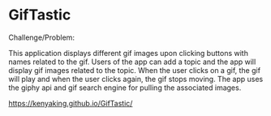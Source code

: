 # GifTastic
Challenge/Problem:

This application displays different gif images upon clicking buttons with names related to the gif. Users of the app can add a topic and the app will display gif images related to the topic. When the user clicks on a gif, the gif will play and when the user clicks again, the gif stops moving. The app uses the giphy api and gif search engine for pulling the associated images. 

https://kenyaking.github.io/GifTastic/
